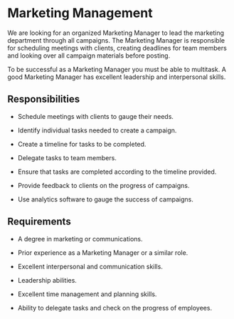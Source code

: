 # Marketing Management

We are looking for an organized Marketing Manager to lead the marketing department through all campaigns. The Marketing Manager is responsible for scheduling meetings with clients, creating deadlines for team members and looking over all campaign materials before posting.

To be successful as a Marketing Manager you must be able to multitask. A good Marketing Manager has excellent leadership and interpersonal skills.

## Responsibilities

* Schedule meetings with clients to gauge their needs.

* Identify individual tasks needed to create a campaign.

* Create a timeline for tasks to be completed.

* Delegate tasks to team members.

* Ensure that tasks are completed according to the timeline provided.

* Provide feedback to clients on the progress of campaigns.

* Use analytics software to gauge the success of campaigns.

## Requirements

* A degree in marketing or communications.

* Prior experience as a Marketing Manager or a similar role.

* Excellent interpersonal and communication skills.

* Leadership abilities.

* Excellent time management and planning skills.

* Ability to delegate tasks and check on the progress of employees.

